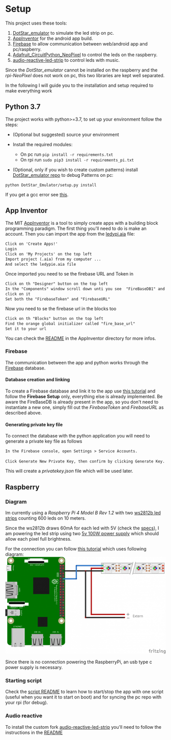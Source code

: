 # Setup
This project uses these tools:
1. [DotStar_emulator](https://github.com/chrisrossx/DotStar_Emulator) to simulate the led strip on pc.
2. [AppInventor](http://appinventor.mit.edu/) for the android app build.
3. [Firebase](https://console.firebase.google.com/) to allow communication between web/android app and pc/raspberry.
4. [Adafruit_CircuitPython_NeoPixel](https://github.com/adafruit/Adafruit_CircuitPython_NeoPixel) to control the leds on the raspberry.
5. [audio-reactive-led-strip](https://github.com/scottlawsonbc/audio-reactive-led-strip) to control leds with music.

Since the _DotStar_emulator_ cannot be installed on the raspberry and the _rpi-NeoPixel_ does not work on pc, this two libraries are kept well separated.

In the following I will guide you to the installation and setup required to make everything work

## Python 3.7
The project works with python>=3.7, to set up your environment follow the steps:
- (Optional but suggested) source your environment
- Install the required modules:
    - On pc run `pip install -r requirements.txt `
    - On rpi run `sudo pip3 install -r requirements_pi.txt `

- (Optional, only if you wish to create custom patterns) install [DotStar_emulator repo](https://github.com/nicofirst/DotStar_Emulator) to debug Patterns on pc:
```
python DotStar_Emulator/setup.py install
```
If you get a gcc error see [this](https://stackoverflow.com/questions/20023131/cannot-install-pyaudio-gcc-error).



## App Inventor
The MIT [AppInventor](http://appinventor.mit.edu/) is a tool to simply create apps with a building block programming paradigm. 
The first thing you'll need to do is make an account.
Then you can import the app from the [ledypi.aia](../AppInventor/ledypi.aia) file:
```
Click on 'Create Apps!'
Login
Click on 'My Projects' on the top left 
Import project (.aia) from my computer ...
And select the ledypie.aia file
```
Once imported you need to se the firebase URL and Token in 

```
Click on th "Designer" button on the top left
In the "Components" window scroll down unti you see  "FireBaseDB1" and click on it
Set both the "FirebaseToken" and "FirebaseURL"
```
Now you need to se the firebase url in the blocks too
```
Click on th "Blocks" button on the top left
Find the orange global initializer called "fire_base_url"
Set it to your url
```

You can check the [README](../AppInventor/README.md) in the AppInventor directory for more infos.

### Firebase
The communication between the app and python works through the [Firebase](https://console.firebase.google.com/) database.

#### Database creation and linking 
To create a Firebase database and link it to the app use 
[this tutorial](https://rominirani.com/tutorial-mit-app-inventor-firebase-4be95051c325) and follow the __Firebase Setup__ only, everything else is already implemented.
Be aware the FireBaseDB is already present in the app, so you don't need to instantiate a new one, simply fill out the _FirebaseToken_ and _FirebaseURL_ as described above.

#### Generating private key file
To connect the database with the python application you will need to generate a private key file as follows
```
In the Firebase console, open Settings > Service Accounts.

Click Generate New Private Key, then confirm by clicking Generate Key.
```
This will create a _privatekey.json_ file which will be used later.

## Raspberry 

### Diagram
Im currently using a _Raspberry Pi 4 Model B Rev 1.2_ with two 
[ws2812b led strips](https://www.amazon.com/CHINLY-Individually-Addressable-Waterproof-waterproof/dp/B01LSF4Q0A/ref=sr_1_7?dchild=1&keywords=ws2812b&qid=1593792574&sr=8-7) counting 600 leds on 10 meters.

Since the ws2812b draws 60mA for each led with 5V (check the [specs](https://cdn-shop.adafruit.com/datasheets/WS2812B.pdf)),
 I am powering the led strip using two [5v 100W power supply](https://www.amazon.com/BTF-LIGHTING-Aluminum-WS2812B-LED8806-Modules/dp/B01D8FLWGE/ref=sr_1_13?dchild=1&keywords=5v+20A+power+supply&qid=1593792785&sr=8-13) 
 which should allow each pixel full brightness.

For the connection you can follow [this tutorial](https://tutorials-raspberrypi.com/connect-control-raspberry-pi-ws2812-rgb-led-strips/)  which uses following diagram:
![diagram](../Resources/diagram.png)

Since there is no connection powering the RaspberryPi, an usb type c power supply is necessary.

### Starting script
Check the [script README](../scripts/README.md) to  learn how to start/stop the app with one script (useful when you want it to start on boot) and for syncing the pc repo with your rpi (for debug).

### Audio reactive
To install the custom fork [audio-reactive-led-strip](https://github.com/nicofirst1/audio-reactive-led-strip) you'll need to 
follow the instructions in the [README](../audio-reactive-led-strip/README.md)
                       
